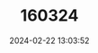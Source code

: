 ---
title: "160324"
category: "Paternympha narycia"
draft: false
date: 2024-02-22 13:03:52
languages:
  English: ["Small Hillside Brown", "Spotted-eye Brown"]
  Afrikaans: ["Koloog-bruintjie"]
---